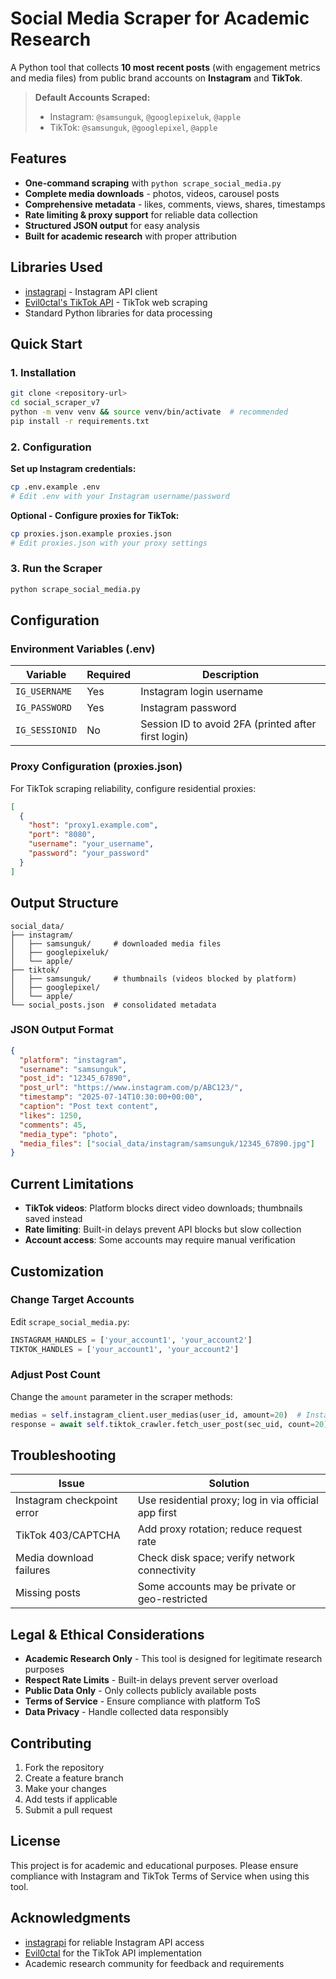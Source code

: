 # Social Media Scraper for Academic Research

A Python tool that collects **10 most recent posts** (with engagement metrics and media files) from public brand accounts on **Instagram** and **TikTok**.

> **Default Accounts Scraped:**
> - Instagram: `@samsunguk`, `@googlepixeluk`, `@apple`  
> - TikTok: `@samsunguk`, `@googlepixel`, `@apple`

## Features

- **One-command scraping** with `python scrape_social_media.py`
- **Complete media downloads** - photos, videos, carousel posts
- **Comprehensive metadata** - likes, comments, views, shares, timestamps
- **Rate limiting & proxy support** for reliable data collection
- **Structured JSON output** for easy analysis
- **Built for academic research** with proper attribution

## Libraries Used

- [instagrapi](https://github.com/subzeroid/instagrapi) - Instagram API client
- [Evil0ctal's TikTok API](https://github.com/Evil0ctal/Douyin_TikTok_Download_API) - TikTok web scraping
- Standard Python libraries for data processing

## Quick Start

### 1. Installation

```bash
git clone <repository-url>
cd social_scraper_v7
python -m venv venv && source venv/bin/activate  # recommended
pip install -r requirements.txt
```

### 2. Configuration

**Set up Instagram credentials:**
```bash
cp .env.example .env
# Edit .env with your Instagram username/password
```

**Optional - Configure proxies for TikTok:**
```bash
cp proxies.json.example proxies.json
# Edit proxies.json with your proxy settings
```

### 3. Run the Scraper

```bash
python scrape_social_media.py
```

## Configuration

### Environment Variables (.env)

| Variable | Required | Description |
|----------|----------|-------------|
| `IG_USERNAME` | Yes | Instagram login username |
| `IG_PASSWORD` | Yes | Instagram password |
| `IG_SESSIONID` | No | Session ID to avoid 2FA (printed after first login) |

### Proxy Configuration (proxies.json)

For TikTok scraping reliability, configure residential proxies:

```json
[
  {
    "host": "proxy1.example.com",
    "port": "8080", 
    "username": "your_username",
    "password": "your_password"
  }
]
```

## Output Structure

```
social_data/
├── instagram/
│   ├── samsunguk/     # downloaded media files
│   ├── googlepixeluk/
│   └── apple/
├── tiktok/
│   ├── samsunguk/     # thumbnails (videos blocked by platform)
│   ├── googlepixel/
│   └── apple/
└── social_posts.json  # consolidated metadata
```

### JSON Output Format

```json
{
  "platform": "instagram",
  "username": "samsunguk",
  "post_id": "12345_67890",
  "post_url": "https://www.instagram.com/p/ABC123/",
  "timestamp": "2025-07-14T10:30:00+00:00",
  "caption": "Post text content",
  "likes": 1250,
  "comments": 45,
  "media_type": "photo",
  "media_files": ["social_data/instagram/samsunguk/12345_67890.jpg"]
}
```

## Current Limitations

- **TikTok videos**: Platform blocks direct video downloads; thumbnails saved instead
- **Rate limiting**: Built-in delays prevent API blocks but slow collection
- **Account access**: Some accounts may require manual verification

## Customization

### Change Target Accounts

Edit `scrape_social_media.py`:

```python
INSTAGRAM_HANDLES = ['your_account1', 'your_account2']
TIKTOK_HANDLES = ['your_account1', 'your_account2']
```

### Adjust Post Count

Change the `amount` parameter in the scraper methods:

```python
medias = self.instagram_client.user_medias(user_id, amount=20)  # Instagram
response = await self.tiktok_crawler.fetch_user_post(sec_uid, count=20)  # TikTok
```

## Troubleshooting

| Issue | Solution |
|-------|----------|
| Instagram checkpoint error | Use residential proxy; log in via official app first |
| TikTok 403/CAPTCHA | Add proxy rotation; reduce request rate |
| Media download failures | Check disk space; verify network connectivity |
| Missing posts | Some accounts may be private or geo-restricted |

## Legal & Ethical Considerations

- **Academic Research Only** - This tool is designed for legitimate research purposes
- **Respect Rate Limits** - Built-in delays prevent server overload
- **Public Data Only** - Only collects publicly available posts
- **Terms of Service** - Ensure compliance with platform ToS
- **Data Privacy** - Handle collected data responsibly

## Contributing

1. Fork the repository
2. Create a feature branch
3. Make your changes
4. Add tests if applicable
5. Submit a pull request

## License

This project is for academic and educational purposes. Please ensure compliance with Instagram and TikTok Terms of Service when using this tool.

## Acknowledgments

- [instagrapi](https://github.com/subzeroid/instagrapi) for reliable Instagram API access
- [Evil0ctal](https://github.com/Evil0ctal) for the TikTok API implementation
- Academic research community for feedback and requirements